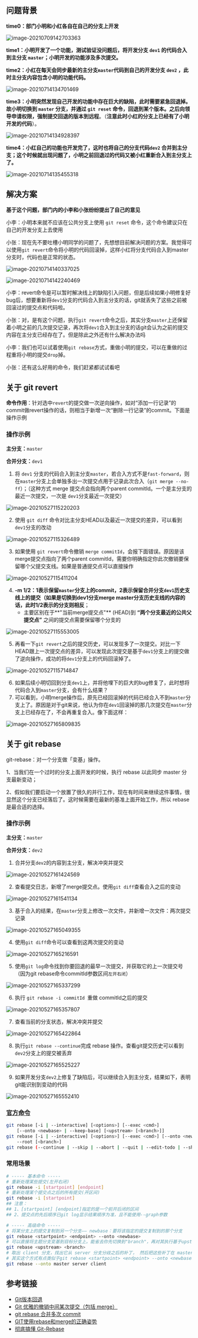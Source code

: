 ## 问题背景

**time0：部门小明和小红各自在自己的分支上开发**

![image-20210709142703363](C:\Users\yuye.huang\AppData\Roaming\Typora\typora-user-images\image-20210709142703363.png)



**time1：小明开发了一个功能，测试验证没问题后，将开发分支 `dev1` 的代码合入到主分支 `master`；小明开发的功能涉及多次提交。**

**time2：小红在每天会同步最新的主分支`master`代码到自己的开发分支 `dev2` ，此时主分支内容包含小明的功能代码。**

![image-20210714134701469](C:\Users\yuye.huang\AppData\Roaming\Typora\typora-user-images\image-20210714134701469.png)



**time3：小明突然发现自己开发的功能中存在巨大的缺陷，此时需要紧急回退掉。故小明切换到 `master` 分支，并通过 `git reset` 命令，回退到某个版本。之后向领导申请权限，强制提交回退的版本到远程**。（**注意此时小红的分支上已经有了小明开发的代码**）。

![image-20210714134928397](C:\Users\yuye.huang\AppData\Roaming\Typora\typora-user-images\image-20210714134928397.png)



**time4：小红自己的功能也开发完了，这时也将自己的分支代码`dev2` 合并到主分支；这个时候就出现问题了，小明之前回退过的代码又被小红重新合入到主分支上了。**

![image-20210714135455318](C:\Users\yuye.huang\AppData\Roaming\Typora\typora-user-images\image-20210714135455318.png)



## 解决方案



**基于这个问题，部门内的小李和小张纷纷提出了自己的意见**

小李：小明本来就不应该在公共分支上使用 `git reset` 命令，这个命令建议只在自己的开发分支上去使用

小张：现在先不要吐槽小明同学的问题了，先想想目前解决问题的方案。我觉得可以使用`git revert`命令将小明的代码回滚掉，这样小红将分支代码合入到master分支时，代码也是正常的状态。

![image-20210714140337025](C:\Users\yuye.huang\AppData\Roaming\Typora\typora-user-images\image-20210714140337025.png)

![image-20210714142240469](C:\Users\yuye.huang\AppData\Roaming\Typora\typora-user-images\image-20210714142240469.png)



小李：revert命令是可以暂时解决线上的缺陷引入问题，但是后续如果小明修复好bug后，想要重新将`dev1`分支的代码合入到主分支的话，git就丢失了这些之前被回滚过的提交点和代码啦。

小张：对，是有这个问题，执行`git revert`命令之后，其实分支`master`上还保留着小明之前的几次提交记录，再次将`dev1`合入到主分支的话git会认为之前的提交内容在主分支已经存在了。但是除此之外还有什么解决办法吗

小李：我们也可以试着使用`git rebase`方式，重做小明的提交，可以在重做的过程重将小明的提交`drop`掉。

小张：还有这么好用的命令，我们赶紧都试试看吧



## 关于 git revert



**命令作用**：针对选中`revert`的提交做一次逆向操作，如对“添加一行记录”的commit做revert操作的话，则相当于新增一次“删除一行记录”的commit。下面是操作示例



### 操作示例

**主分支：**`master`

**合并分支：**`dev1`

1. 将 `dev1` 分支的代码合入到主分支`master`，若合入方式不是`fast-forward`，则在`master`分支上会单独多出一次提交点用于记录此次合入（`git merge --no-ff`）；（这种方式 merge 提交点会指向两个parent commitId。一个是主分支的最近一次提交，一次是 `dev1`分支最近一次提交）

![image-20210527115220203](https://cdn.jsdelivr.net/gh/huangyuye/huangyuye.github.io@data/img/20210527115230.png)

2. 使用 `git diff` 命令对比主分支HEAD以及最近一次提交的差异，可以看到`dev1`分支的改动

![image-20210527115326489](https://cdn.jsdelivr.net/gh/huangyuye/huangyuye.github.io@data/img/20210527115328.png)

3. 如果使用 `git revert`命令撤销 `merge commitId`，会报下面错误。原因是该merge提交点指向了两个parent commitId，需要你明确指定你此次撤销要保留哪个父提交支线。如果是普通提交点可以直接操作

![image-20210527115411204](https://cdn.jsdelivr.net/gh/huangyuye/huangyuye.github.io@data/img/20210527115412.png)

4. **-m 1/2：1表示保留`master`分支上的commit，2表示保留合并分支`dev1`历史支线上的提交（如果是切换到dev1分支merge master分支历史支线的内容的话，此时1/2表示的分支则相反**；
   - 主要区别在于**"当前merge提交点"** (HEAD)到 **“两个分支最近的公共父提交点”** 之间的提交点需要保留哪个分支的

![image-20210527115553005](https://cdn.jsdelivr.net/gh/huangyuye/huangyuye.github.io@data/img/20210527115555.png)

5. 再看一下`git revert`之后的提交历史，可以发现多了一次提交。对比一下HEAD跟上一次提交点的差异，可以发现此次提交是基于`dev1`分支上的提交做了逆向操作，成功的将`dev1`分支上的代码回滚掉了。

![image-20210527115714847](C:\Users\yuye.huang\AppData\Roaming\Typora\typora-user-images\image-20210527115714847.png)

6. 如果后续小明切回到分支`dev1`上，并将他埋下的巨大的bug修复了，此时想将代码合入到`master`分支，会有什么结果？
7. 可以看到，小明merge操作后，原先已经回滚掉的代码已经合入不到`master`分支上了。原因是对于git来说，他认为你在`dev1`回滚掉的那几次提交在`master`分支上已经存在了，不会再重复合入。像下面这样：

![image-20210527165809835](C:\Users\yuye.huang\AppData\Roaming\Typora\typora-user-images\image-20210527165809835.png)



## 关于 git rebase

git-rebase：对一个分支做「变基」操作。

1、当我们在一个过时的分支上面开发的时候，执行 rebase 以此同步 master 分支最新变动；

2、假如我们要启动一个放置了很久的并行工作，现在有时间来继续这件事情，很显然这个分支已经落后了。这时候需要在最新的基准上面开始工作，所以 rebase 是最合适的选择。



### 操作示例

**主分支：**`master`

**合并分支：**`dev2`



1. 合并分支`dev2`的内容到主分支，解决冲突并提交

![image-20210527161424569](https://cdn.jsdelivr.net/gh/huangyuye/huangyuye.github.io@data/img/20210527161425.png)

2. 查看提交日志，新增了merge提交点。使用`git diff`查看合入之后的变动

![image-20210527161541134](C:\Users\yuye.huang\AppData\Roaming\Typora\typora-user-images\image-20210527161541134.png)

3. 基于合入的结果，在`master`分支上修改一次文件，并新增一次文件：两次提交记录

![image-20210527165049355](C:\Users\yuye.huang\AppData\Roaming\Typora\typora-user-images\image-20210527165049355.png)

4. 使用`git diff`命令可以查看到这两次提交的变动

![image-20210527165216591](C:\Users\yuye.huang\AppData\Roaming\Typora\typora-user-images\image-20210527165216591.png)

5. 使用`git log`命令找到你要回退的最早一次提交，并获取它的上一次提交号（因为git rebase命令commitId参数区间`左开右闭`）

![image-20210527165337299](C:\Users\yuye.huang\AppData\Roaming\Typora\typora-user-images\image-20210527165337299.png)

6. 执行 `git rebase -i commitId `重做 commitId之后的提交

![image-20210527165357807](C:\Users\yuye.huang\AppData\Roaming\Typora\typora-user-images\image-20210527165357807.png)

7. 查看当前的分支状态，解决冲突并提交

![image-20210527165422864](C:\Users\yuye.huang\AppData\Roaming\Typora\typora-user-images\image-20210527165422864.png)

8. 执行`git rebase --continue`完成 rebase 操作。查看git提交历史可以看到`dev2`分支上的提交被丢弃

![image-20210527165525227](C:\Users\yuye.huang\AppData\Roaming\Typora\typora-user-images\image-20210527165525227.png)

9. 如果开发分支`dev2`上修复了缺陷后，可以继续合入到主分支，结果如下，表明git能识别到变动的代码

![image-20210527165552410](C:\Users\yuye.huang\AppData\Roaming\Typora\typora-user-images\image-20210527165552410.png)



### [官方命令](https://git-scm.com/docs/git-rebase)

```sh
git rebase [-i | --interactive] [<options>] [--exec <cmd>]
	[--onto <newbase> | --keep-base] [<upstream> [<branch>]]
git rebase [-i | --interactive] [<options>] [--exec <cmd>] [--onto <newbase>]
	--root [<branch>]
git rebase (--continue | --skip | --abort | --quit | --edit-todo | --show-current-patch)
```

### 常用场景

```sh
# ----- 基本命令 -----
# 重新处理某些提交(左开右闭)
git rebase -i [startpoint] [endpoint]
# 重新处理某个提交点之后的所有提交(开区间)
git rebase -i [startpoint]
## 注意：
## 1、[startpoint] [endpoint]指定的是一个前开后闭的区间
## 2、提交点的先后顺序已git log显示结果顺序为准，且不能使用--graph参数

# ----- 高级命令 -----
# 将某分支上的提交复制到另一个分支—— newbase：要将该指定的提交复制到的那个分支
git rebase <startpoint> <endpoint> --onto <newbase>
# 可以直接将主题分支变基到目标分支上。能省去你先切换到"branch"，再对其执行基于upstream的变基命令的多个步骤。但是其实git rebase --continue 之后你会发现也是自动切换到了"branch"分支。
git rebase <upstream> <branch>
# 取出 client 分支，找出它从 server 分支分歧之后的补丁， 然后把这些补丁在 master 分支上重放一遍，让 client 看起来像直接基于 master 修改一样（分歧：commit提交记录产生分叉）
# 其实这个方式有点类似于git rebase <startpoint> <endpoint> --onto <newbase>，只是下面这种方式是由git帮你找到你需要rebase重做的提交点。
git rebase --onto master server client
```



## 参考链接

- [Git版本回退](https://my.oschina.net/chinaliuhan/blog/3064978)
- [Git 优雅的撤销中间某次提交（包括 merge）](https://learnku.com/articles/31705)
- [git rebase 合并多次 commit](https://www.jianshu.com/p/571153f5daa1)
- [GIT使用rebase和merge的正确姿势](https://zhuanlan.zhihu.com/p/34197548)
- [彻底搞懂 Git-Rebase](http://jartto.wang/2018/12/11/git-rebase/)